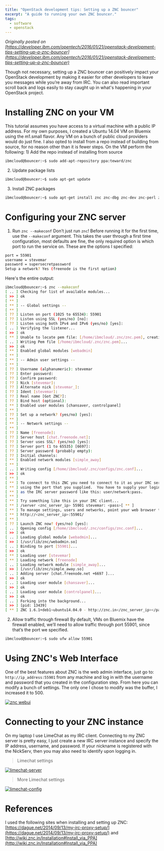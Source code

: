 ```yaml
---
title: "OpenStack development tips: Setting up a ZNC bouncer"
excerpt: "A guide to running your own ZNC bouncer."
tags: 
  - software
  - openstack
---
```


_Originally posted on [https://developer.ibm.com/opentech/2016/01/21/openstack-development-tips-setting-up-a-znc-bouncer](https://developer.ibm.com/opentech/2016/01/21/openstack-development-tips-setting-up-a-znc-bouncer)_

Though not necessary, setting up a ZNC bouncer can positively impact your OpenStack development by making it easier for other developers to leave you messages while you’re away from IRC. You can also read important scroll back and logs easily to stay caught up in what's happening in your OpenStack project.

# Installing ZNC on your VM

This tutorial assumes you have access to a virtual machine with a public IP address. For my own purposes, I created a Ubuntu 14.04 VM on Bluemix using the m1.small flavor. Any VM on a bunch of public cloud providers would do just fine. I also opted to install from a repo instead of building from source, for no reason other than it is fewer steps. On the VM perform the following: 1) Add the repo instead of installing from source

```bash
ibmcloud@bouncer:~$ sudo add-apt-repository ppa:teward/znc
```

2) Update package lists

```bash
ibmcloud@bouncer:~$ sudo apt-get update
```

3) Install ZNC packages

```bash
ibmcloud@bouncer:~$ sudo apt-get install znc znc-dbg znc-dev znc-perl znc-python znc-tcl
```

# Configuring your ZNC server

1) Run `znc --makeconf` Don’t just run `znc`! Before running it for the first time, use the `--makeconf` argument. This takes the user through a first time configuration, most defaults are fine, the only required option is which port to run the service on. These are the options I specified:

```bash
port = 55901
username = stevemar
password = supersecretpassword
Setup a network? Yes (freenode is the first option)
```

Here's the entire output:

```bash
ibmcloud@bouncer:~$ znc --makeconf
[ .. ] Checking for list of available modules...
[ >> ] ok
[ ** ] 
[ ** ] -- Global settings --
[ ** ] 
[ ?? ] Listen on port (1025 to 65534): 55901
[ ?? ] Listen using SSL (yes/no) [no]: 
[ ?? ] Listen using both IPv4 and IPv6 (yes/no) [yes]: 
[ .. ] Verifying the listener...
[ >> ] ok
[ ** ] Unable to locate pem file: [/home/ibmcloud/.znc/znc.pem], creating it
[ .. ] Writing Pem file [/home/ibmcloud/.znc/znc.pem]...
[ >> ] ok
[ ** ] Enabled global modules [webadmin]
[ ** ] 
[ ** ] -- Admin user settings --
[ ** ] 
[ ?? ] Username (alphanumeric): stevemar
[ ?? ] Enter password: 
[ ?? ] Confirm password: 
[ ?? ] Nick [stevemar]: 
[ ?? ] Alternate nick [stevemar_]: 
[ ?? ] Ident [stevemar]: 
[ ?? ] Real name [Got ZNC?]: 
[ ?? ] Bind host (optional): 
[ ** ] Enabled user modules [chansaver, controlpanel]
[ ** ] 
[ ?? ] Set up a network? (yes/no) [yes]: 
[ ** ] 
[ ** ] -- Network settings --
[ ** ] 
[ ?? ] Name [freenode]: 
[ ?? ] Server host [chat.freenode.net]: 
[ ?? ] Server uses SSL? (yes/no) [yes]: 
[ ?? ] Server port (1 to 65535) [6697]: 
[ ?? ] Server password (probably empty): 
[ ?? ] Initial channels: 
[ ** ] Enabled network modules [simple_away]
[ ** ] 
[ .. ] Writing config [/home/ibmcloud/.znc/configs/znc.conf]...
[ >> ] ok
[ ** ] 
[ ** ] To connect to this ZNC you need to connect to it as your IRC server
[ ** ] using the port that you supplied.  You have to supply your login info
[ ** ] as the IRC server password like this: user/network:pass.
[ ** ] 
[ ** ] Try something like this in your IRC client...
[ ** ] /server <znc_server_ip> 55901 stevemar: <pass>[ ** ] 
[ ** ] To manage settings, users and networks, point your web browser to
[ ** ] http://<znc_server_ip>:55901/
[ ** ] 
[ ?? ] Launch ZNC now? (yes/no) [yes]: 
[ .. ] Opening config [/home/ibmcloud/.znc/configs/znc.conf]...
[ >> ] ok
[ .. ] Loading global module [webadmin]...
[ >> ] [/usr/lib/znc/webadmin.so]
[ .. ] Binding to port [55901]...
[ >> ] ok
[ ** ] Loading user [stevemar]
[ ** ] Loading network [freenode]
[ .. ] Loading network module [simple_away]...
[ >> ] [/usr/lib/znc/simple_away.so]
[ .. ] Adding server [chat.freenode.net +6697 ]...
[ >> ] ok
[ .. ] Loading user module [chansaver]...
[ >> ] ok
[ .. ] Loading user module [controlpanel]...
[ >> ] ok
[ .. ] Forking into the background...
[ >> ] [pid: 13439]
[ ** ] ZNC 1.6.1+deb1~ubuntu14.04.0 - http://znc.in</znc_server_ip></pass></znc_server_ip>
```

2) Allow traffic through firewall By default, VMs on Bluemix have the firewall enabled, we’ll need to allow traffic through port 55901, since that’s the port we specified.

```bash
ibmcloud@bouncer:~$ sudo ufw allow 55901
```

# Using ZNC's Web Interface

One of the best features about ZNC is the web admin interface, just go to: `http://ip_address:55901` from any machine and log in with the username and password that you created in the configuration step. From here you can modify a bunch of settings. The only one I chose to modify was the buffer, I increased it to 500.

[![znc webui](https://developer.ibm.com/opentech/wp-content/uploads/sites/43/2016/01/znc-webui-1024x972.png)](https://developer.ibm.com/opentech/wp-content/uploads/sites/43/2016/01/znc-webui.png)

# Connecting to your ZNC instance

On my laptop I use LimeChat as my IRC client. Connecting to my ZNC server is pretty easy, I just create a new IRC server instance and specify the IP address, username, and password. If your nickname is registered with the NickServ, then you may also need to identify upon logging in.

> Limechat settings

[![limechat-server](https://developer.ibm.com/opentech/wp-content/uploads/sites/43/2016/01/limechat-server-783x1024.png)](https://developer.ibm.com/opentech/wp-content/uploads/sites/43/2016/01/limechat-server.png)

> More Limechat settings

[![limechat-config](https://developer.ibm.com/opentech/wp-content/uploads/sites/43/2016/01/limechat-config-795x1024.png)](https://developer.ibm.com/opentech/wp-content/uploads/sites/43/2016/01/limechat-config.png)

# References

I used the following sites when installing and setting up ZNC: [https://dague.net/2014/09/13/my-irc-proxy-setup/](https://dague.net/2014/09/13/my-irc-proxy-setup/) and [http://wiki.znc.in/Installation#Install_via_PPA](http://wiki.znc.in/Installation#Install_via_PPA)
